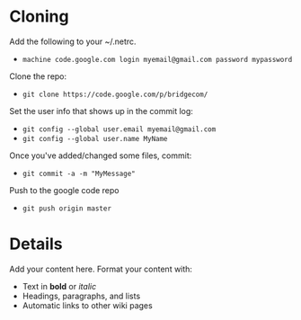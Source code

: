 # Cloning #

Add the following to your ~/.netrc.
  * `machine code.google.com login myemail@gmail.com password mypassword`

Clone the repo:
  * `git clone https://code.google.com/p/bridgecom/`

Set the user info that shows up in the commit log:
  * `git config --global user.email myemail@gmail.com`
  * `git config --global user.name MyName`

Once you've added/changed some files, commit:
  * `git commit -a -m "MyMessage"`

Push to the google code repo
  * `git push origin master`



# Details #

Add your content here.  Format your content with:
  * Text in **bold** or _italic_
  * Headings, paragraphs, and lists
  * Automatic links to other wiki pages
